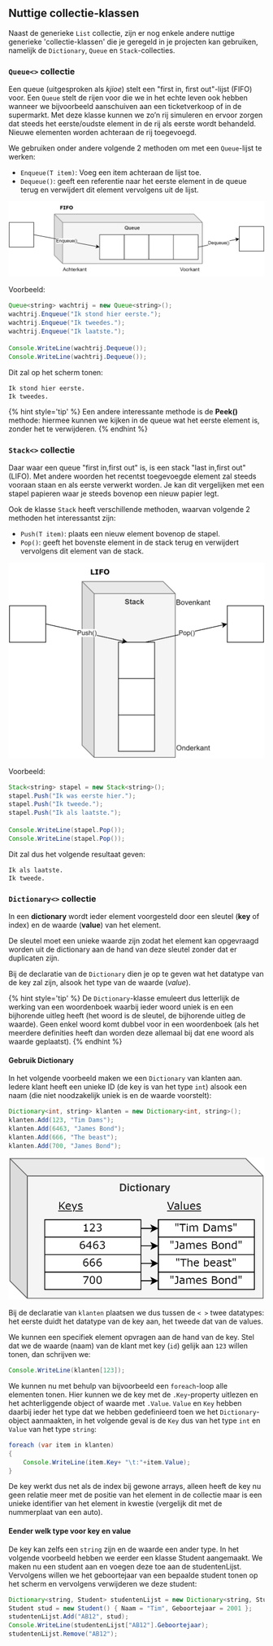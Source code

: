 ## Nuttige collectie-klassen

Naast de generieke ``List`` collectie, zijn er nog enkele andere nuttige generieke 'collectie-klassen' die je geregeld in je projecten kan gebruiken, namelijk de  ``Dictionary``, ``Queue`` en ``Stack``-collecties.


### ``Queue<>`` collectie

Een queue  (uitgesproken als *kjioe*) stelt een "first in, first out"-lijst (FIFO) voor. Een ``Queue`` stelt de rijen voor die we in het echte leven ook hebben wanneer we bijvoorbeeld aanschuiven aan een ticketverkoop of in de supermarkt. Met deze klasse kunnen we zo’n rij simuleren en ervoor zorgen dat steeds het eerste/oudste element in de rij als eerste wordt behandeld. Nieuwe elementen worden achteraan de rij toegevoegd.

We gebruiken onder andere volgende 2 methoden om met een ``Queue``-lijst te werken:

* ``Enqueue(T item)``: Voeg een item achteraan de lijst toe.
* ``Dequeue()``: geeft een referentie naar het eerste element in de queue terug en verwijdert dit element vervolgens uit de lijst.

![De Queue: een wachtrij van objecten en een verdomd moeilijk woord om te schrijven.](../assets/10_generics/queue.png)

Voorbeeld:

```java
Queue<string> wachtrij = new Queue<string>();
wachtrij.Enqueue("Ik stond hier eerste.");
wachtrij.Enqueue("Ik tweedes.");
wachtrij.Enqueue("Ik laatste.");
 
Console.WriteLine(wachtrij.Dequeue());
Console.WriteLine(wachtrij.Dequeue());
```

Dit zal op het scherm tonen:
```
Ik stond hier eerste.
Ik tweedes.
```

{% hint style='tip' %}
Een andere interessante methode is de **Peek()** methode: hiermee kunnen we kijken in de queue wat het eerste element is, zonder het te verwijderen.
{% endhint %}



### ``Stack<>`` collectie
Daar waar een queue "first in,first out" is, is een stack "last in,first out" (LIFO). Met andere woorden het recentst toegevoegde element zal steeds vooraan staan en als eerste verwerkt worden. Je kan dit vergelijken met een stapel papieren waar je steeds bovenop een nieuw papier legt.

Ook de klasse ``Stack`` heeft verschillende methoden, waarvan volgende 2 methoden het interessantst zijn:

* ``Push(T item)``: plaats een nieuw element bovenop de stapel.
* ``Pop()``: geeft het bovenste element in de stack terug en verwijdert vervolgens dit element van de stack.


![De stack: een toren van objecten](../assets/10_generics/stack.png)

Voorbeeld:

```java
Stack<string> stapel = new Stack<string>();
stapel.Push("Ik was eerste hier.");
stapel.Push("Ik tweede.");
stapel.Push("Ik als laatste.");
 
Console.WriteLine(stapel.Pop());
Console.WriteLine(stapel.Pop());
```
Dit zal dus het volgende resultaat geven:
```
Ik als laatste.
Ik tweede.
``` 



### ``Dictionary<>`` collectie
In een **dictionary** wordt ieder element voorgesteld door een sleutel (**key** of index) en de waarde (**value**) van het element. 

De sleutel moet een unieke waarde zijn zodat het element kan opgevraagd worden uit de dictionary aan de hand van deze sleutel zonder dat er duplicaten zijn.


Bij de declaratie van de ``Dictionary`` dien je op te geven wat het datatype van de key zal zijn, alsook het type van de waarde (*value*). 

{% hint style='tip' %}
De ``Dictionary``-klasse emuleert dus letterlijk de werking van een woordenboek waarbij ieder woord uniek is en een bijhorende uitleg heeft (het woord is de sleutel, de bijhorende uitleg de waarde). 
Geen enkel woord komt dubbel voor in een woordenboek (als het meerdere definities heeft dan worden deze allemaal bij dat ene woord als waarde geplaatst).
{% endhint %}


#### Gebruik Dictionary
In het volgende voorbeeld maken we een ``Dictionary`` van klanten aan. Iedere klant heeft een unieke ID (de key is van het type ``int``) alsook een naam (die niet noodzakelijk uniek is en de waarde voorstelt):

```java
Dictionary<int, string> klanten = new Dictionary<int, string>();
klanten.Add(123, "Tim Dams");
klanten.Add(6463, "James Bond");
klanten.Add(666, "The beast");
klanten.Add(700, "James Bond");
``` 


![Visuele voorstelling van de net aangemaakte Dictionary](../assets/10_generics/diction.png)

Bij de declaratie van ``klanten`` plaatsen we dus tussen de ``< >`` twee datatypes: het eerste duidt het datatype van de key aan, het tweede dat van de values.

We kunnen een specifiek element opvragen aan de hand van de key. Stel dat we de waarde (naam) van de klant met key (``id``) gelijk aan ``123`` willen tonen, dan schrijven we:


```java
Console.WriteLine(klanten[123]);
```


We kunnen nu met behulp van bijvoorbeeld een ``foreach``-loop alle elementen tonen. Hier kunnen we de key met de ``.Key``-property uitlezen en het achterliggende object of waarde met ``.Value``. ``Value`` en ``Key`` hebben daarbij ieder het type dat we hebben gedefinieerd toen we het ``Dictionary``-object aanmaakten, in het volgende geval is de ``Key`` dus van het type ``int`` en ``Value`` van het type ``string``:

```java
foreach (var item in klanten)
{
    Console.WriteLine(item.Key+ "\t:"+item.Value);
}
```




De key werkt dus net als de index bij gewone arrays, alleen heeft de key nu geen relatie meer met de positie van het element in de collectie maar is een unieke identifier van het element in kwestie (vergelijk dit met de nummerplaat van een auto).

#### Eender welk type voor key en value

De key kan zelfs een ``string`` zijn en de waarde een ander type. In het volgende voorbeeld hebben we eerder een klasse Student aangemaakt. We maken nu een student aan en voegen deze toe aan de studentenLijst. Vervolgens willen we het geboortejaar van een bepaalde student tonen op het scherm en vervolgens verwijderen we deze student:

```java
Dictionary<string, Student> studentenLijst = new Dictionary<string, Student>();
Student stud = new Student() { Naam = "Tim", Geboortejaar = 2001 };
studentenLijst.Add("AB12", stud);
Console.WriteLine(studentenLijst["AB12"].Geboortejaar);
studentenLijst.Remove("AB12");
```
